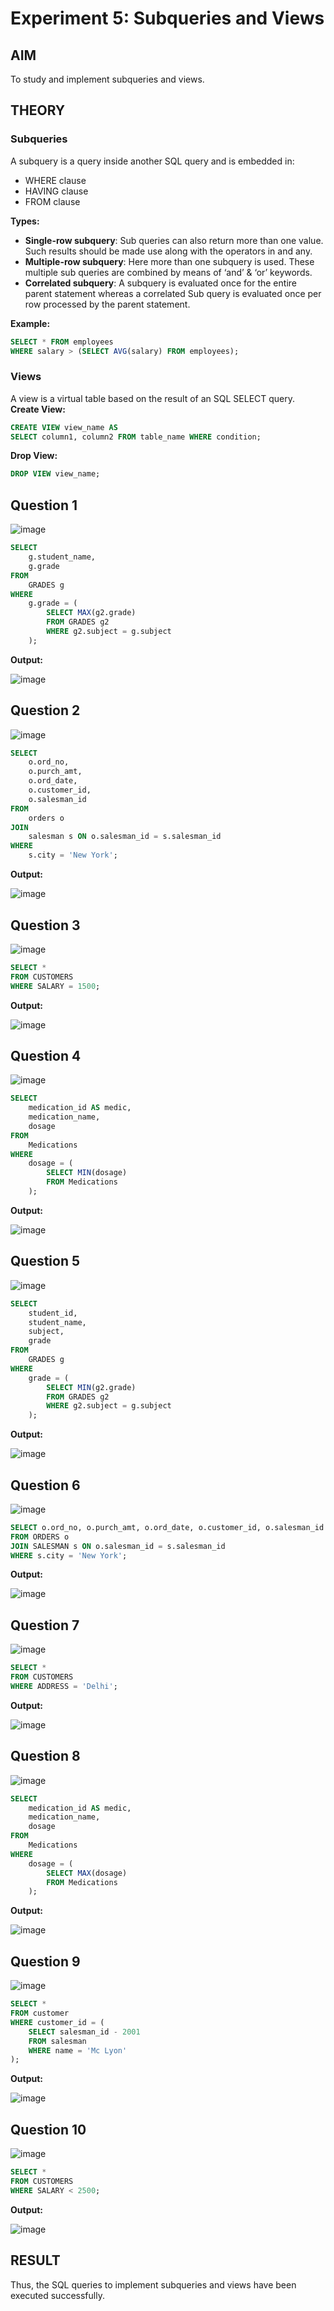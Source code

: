 # Experiment 5: Subqueries and Views

## AIM
To study and implement subqueries and views.

## THEORY

### Subqueries
A subquery is a query inside another SQL query and is embedded in:
- WHERE clause
- HAVING clause
- FROM clause

**Types:**
- **Single-row subquery**:
  Sub queries can also return more than one value. Such results should be made use along with the operators in and any.
- **Multiple-row subquery**:
  Here more than one subquery is used. These multiple sub queries are combined by means of ‘and’ & ‘or’ keywords.
- **Correlated subquery**:
  A subquery is evaluated once for the entire parent statement whereas a correlated Sub query is evaluated once per row processed by the parent statement.

**Example:**
```sql
SELECT * FROM employees
WHERE salary > (SELECT AVG(salary) FROM employees);
```
### Views
A view is a virtual table based on the result of an SQL SELECT query.
**Create View:**
```sql
CREATE VIEW view_name AS
SELECT column1, column2 FROM table_name WHERE condition;
```
**Drop View:**
```sql
DROP VIEW view_name;
```

**Question 1**
--
![image](https://github.com/user-attachments/assets/eb028d1b-b115-43b0-b314-20eecba0319d)


```sql
SELECT 
    g.student_name,
    g.grade
FROM 
    GRADES g
WHERE 
    g.grade = (
        SELECT MAX(g2.grade)
        FROM GRADES g2
        WHERE g2.subject = g.subject
    );

```

**Output:**

![image](https://github.com/user-attachments/assets/ba1a6bd7-4d2a-4fa7-8eeb-a7e6caa1b03e)


**Question 2**
---
![image](https://github.com/user-attachments/assets/efc8e12e-e5dd-4e37-b01c-dec4cd3554c8)


```sql
SELECT 
    o.ord_no,
    o.purch_amt,
    o.ord_date,
    o.customer_id,
    o.salesman_id
FROM 
    orders o
JOIN 
    salesman s ON o.salesman_id = s.salesman_id
WHERE 
    s.city = 'New York';

```

**Output:**

![image](https://github.com/user-attachments/assets/c04dbd6b-1c7e-4e0e-a6ed-17e36d1d0afe)


**Question 3**
---
![image](https://github.com/user-attachments/assets/d7872dcf-19bc-4f55-b65d-7ae2eb0ec924)


```sql
SELECT *
FROM CUSTOMERS
WHERE SALARY = 1500;

```

**Output:**

![image](https://github.com/user-attachments/assets/3040e351-5d22-4042-9549-ff314a9f2935)


**Question 4**
---
![image](https://github.com/user-attachments/assets/aa217b20-ba3c-4fba-8699-903bda8b43a6)


```sql
SELECT 
    medication_id AS medic,
    medication_name,
    dosage
FROM 
    Medications
WHERE 
    dosage = (
        SELECT MIN(dosage)
        FROM Medications
    );

```

**Output:**

![image](https://github.com/user-attachments/assets/fc253880-cc7b-4997-a28c-c8185e77f464)


**Question 5**
---
![image](https://github.com/user-attachments/assets/14685b45-3097-40e9-bdda-cc4be738f5c8)


```sql
SELECT 
    student_id,
    student_name,
    subject,
    grade
FROM 
    GRADES g
WHERE 
    grade = (
        SELECT MIN(g2.grade)
        FROM GRADES g2
        WHERE g2.subject = g.subject
    );


```

**Output:**

![image](https://github.com/user-attachments/assets/9fab27e7-6657-4fbb-a830-0da7f479a93f)


**Question 6**
---
![image](https://github.com/user-attachments/assets/e6fd2262-9e7f-4d5a-82b4-a26a3ed57584)


```sql
SELECT o.ord_no, o.purch_amt, o.ord_date, o.customer_id, o.salesman_id
FROM ORDERS o
JOIN SALESMAN s ON o.salesman_id = s.salesman_id
WHERE s.city = 'New York';
```

**Output:**

![image](https://github.com/user-attachments/assets/101bab0d-9d69-48fa-a181-7cfdeeabb3b0)


**Question 7**
---
![image](https://github.com/user-attachments/assets/ba4b68e1-6b2a-45e0-a0ee-db823c3c05ec)


```sql
SELECT *
FROM CUSTOMERS
WHERE ADDRESS = 'Delhi';

```

**Output:**

![image](https://github.com/user-attachments/assets/80d203ce-7255-47a5-ae89-238bbf5861e3)

**Question 8**
---
![image](https://github.com/user-attachments/assets/5af92152-878f-4a94-8263-63dab1e663c4)

```sql
SELECT 
    medication_id AS medic,
    medication_name,
    dosage
FROM 
    Medications
WHERE 
    dosage = (
        SELECT MAX(dosage)
        FROM Medications
    );

```

**Output:**

![image](https://github.com/user-attachments/assets/176f8112-51fa-450d-881c-9cf2504f134b)


**Question 9**
---
![image](https://github.com/user-attachments/assets/c9aaf654-42cd-4302-ae84-bb83ef4055df)


```sql
SELECT *
FROM customer
WHERE customer_id = (
    SELECT salesman_id - 2001
    FROM salesman
    WHERE name = 'Mc Lyon'
);

```

**Output:**

![image](https://github.com/user-attachments/assets/002ca575-f039-4c29-addf-ccfcb3133b83)


**Question 10**
---
![image](https://github.com/user-attachments/assets/f16d7812-cbae-4de4-afde-87d6c7110ed5)


```sql
SELECT *
FROM CUSTOMERS
WHERE SALARY < 2500;

```

**Output:**

![image](https://github.com/user-attachments/assets/2f282e34-33e8-49f8-9e82-522d99a251c4)


## RESULT
Thus, the SQL queries to implement subqueries and views have been executed successfully.
